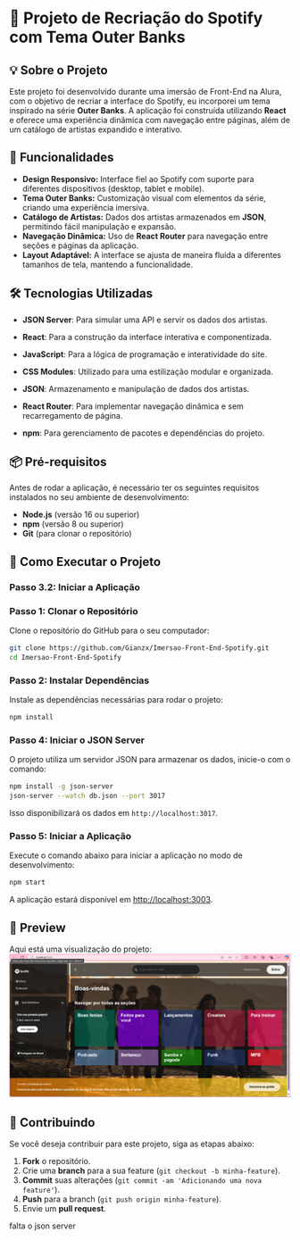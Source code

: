 # 🎵 Projeto de Recriação do Spotify com Tema Outer Banks





## 💡 Sobre o Projeto

Este projeto foi desenvolvido durante uma imersão de Front-End na Alura, com o objetivo de recriar a interface do Spotify, eu incorporei um tema inspirado na série **Outer Banks**. A aplicação foi construída utilizando **React** e oferece uma experiência dinâmica com navegação entre páginas, além de um catálogo de artistas expandido e interativo.

## 🚀 Funcionalidades

- **Design Responsivo:** Interface fiel ao Spotify com suporte para diferentes dispositivos (desktop, tablet e mobile).
- **Tema Outer Banks:** Customização visual com elementos da série, criando uma experiência imersiva.
- **Catálogo de Artistas:** Dados dos artistas armazenados em **JSON**, permitindo fácil manipulação e expansão.
- **Navegação Dinâmica:** Uso de **React Router** para navegação entre seções e páginas da aplicação.
- **Layout Adaptável:** A interface se ajusta de maneira fluida a diferentes tamanhos de tela, mantendo a funcionalidade.

## 🛠️ Tecnologias Utilizadas

- **JSON Server**: Para simular uma API e servir os dados dos artistas.

- **React**: Para a construção da interface interativa e componentizada.
- **JavaScript**: Para a lógica de programação e interatividade do site.
- **CSS Modules**: Utilizado para uma estilização modular e organizada.
- **JSON**: Armazenamento e manipulação de dados dos artistas.
- **React Router**: Para implementar navegação dinâmica e sem recarregamento de página.
- **npm**: Para gerenciamento de pacotes e dependências do projeto.

## 📦 Pré-requisitos

Antes de rodar a aplicação, é necessário ter os seguintes requisitos instalados no seu ambiente de desenvolvimento:

- **Node.js** (versão 16 ou superior)
- **npm** (versão 8 ou superior)
- **Git** (para clonar o repositório)

## 🔧 Como Executar o Projeto


### Passo 3.2: Iniciar a Aplicação

### Passo 1: Clonar o Repositório

Clone o repositório do GitHub para o seu computador:

```bash
git clone https://github.com/Gianzx/Imersao-Front-End-Spotify.git
cd Imersao-Front-End-Spotify
```

### Passo 2: Instalar Dependências

Instale as dependências necessárias para rodar o projeto:

```bash
npm install
```

### Passo 4: Iniciar o JSON Server
O projeto utiliza um servidor JSON para armazenar os dados, inicie-o com o comando:

```bash
npm install -g json-server
json-server --watch db.json --port 3017
```

Isso disponibilizará os dados em `http://localhost:3017`. 


### Passo 5: Iniciar a Aplicação

Execute o comando abaixo para iniciar a aplicação no modo de desenvolvimento:

```bash
npm start
```

A aplicação estará disponível em [http://localhost:3003](http://localhost:3003).

## 📸 Preview

Aqui está uma visualização do projeto:
![preview](preview/preview.png)



## 🤝 Contribuindo

Se você deseja contribuir para este projeto, siga as etapas abaixo:

1. **Fork** o repositório.
2. Crie uma **branch** para a sua feature (`git checkout -b minha-feature`).
3. **Commit** suas alterações (`git commit -am 'Adicionando uma nova feature'`).
4. **Push** para a branch (`git push origin minha-feature`).
5. Envie um **pull request**.

falta o json server 

